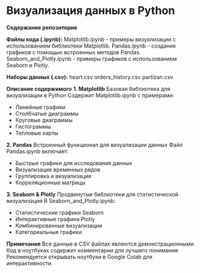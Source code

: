 # Визуализация данных в Python

**Содержание репозитория**

**Файлы кода (.ipynb):**
Matplotlib.ipynb - примеры визуализации с использованием библиотеки Matplotlib.
Pandas.ipynb - создание графиков с помощью встроенных методов Pandas.
Seaborn_and_Plotly.ipynb - примеры графиков с использованием Seaborn и Plotly.


**Наборы данных (.csv):**
heart.csv 
orders_history.csv 
partizan.csv 

**Описание содержимого**
**1. Matplotlib**
Базовая библиотека для визуализации в Python
Содержит Matplotlib.ipynb с примерами:
  - Линейные графики
  - Столбчатые диаграммы
  - Круговые диаграммы
  - Гистограммы
  - Тепловые карты
    
**2. Pandas**
Встроенный функционал для визуализации данных
Файл Pandas.ipynb включает:
  - Быстрые графики для исследования данных
  - Визуализация временных рядов
  - Группировка и визуализация
  - Корреляционные матрицы
    
**3. Seaborn & Plotly**
Продвинутые библиотеки для статистической визуализации
В Seaborn_and_Plotly.ipynb:
  - Статистические графики Seaborn
  - Интерактивные графики Plotly
  - Комбинированные визуализации
  - Категориальные графики

**Примечания**
Все данные в CSV файлах являются демонстрационными
Код в ноутбуках содержит комментарии для лучшего понимания
Рекомендуется открывать ноутбуки в Google Colab для интерактивности
